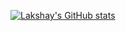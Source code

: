 [![Lakshay's GitHub stats](https://github-readme-stats.vercel.app/api?username=Lucky0108&show_icons=true&count_private=true&line_height=30?theme=dracula)](https://github.com/Lucky0108/Lucky0108)
